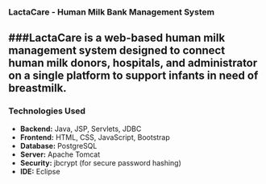 ### LactaCare - Human Milk Bank Management System

###**LactaCare** is a web-based human milk management system designed to connect human milk **donors**, **hospitals**, and **administrator** on a single platform to support infants in need of breastmilk.
---
### Technologies Used

- **Backend:** Java, JSP, Servlets, JDBC
- **Frontend:** HTML, CSS, JavaScript, Bootstrap
- **Database:** PostgreSQL
- **Server:** Apache Tomcat
- **Security:** jbcrypt (for secure password hashing)
- **IDE:** Eclipse


